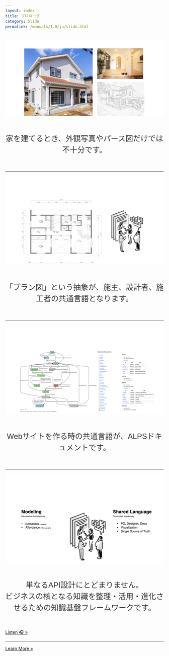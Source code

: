 ```yaml
---
layout: index
title: プロローグ
category: Slide
permalink: /manuals/1.0/ja/slide.html
---
```


<style>

.description {
    font-size: 24px;
    line-height: 1.5;
    color: #333;
    margin: 0;
    text-align: center;
    margin-top: 50px;
    margin-bottom: 50px;

    font-family: "Noto Sans JP", "Yu Gothic", "游ゴシック", YuGothic, "游ゴシック体", "ヒラギノ角ゴ Pro W3", sans-serif;
}
</style>

<img class="crop-image" src="/images/slide/app-state-diagram.001.jpeg" alt="家の外観写真、内観写真、パース図を並べた画像。完成予想図だけでは不十分なことを示している">
<p class="description">家を建てるとき、外観写真やパース図だけでは不十分です。</p>

---

<img src="/images/slide/app-state-diagram.002.jpeg" alt="間取り図とそれを囲んで議論する3人の人物のイラスト。間取り図が共通言語として機能することを示している">
<p class="description">「プラン図」という抽象が、施主、設計者、施工者の共通言語となります。</p>

---

<img src="/images/slide/app-state-diagram.003.jpeg" alt="ALPSの状態遷移図と、それに関連するセマンティックデスクリプターの一覧。Webサイト構築における共通言語としてのALPSを示している">
<p class="description">Webサイトを作る時の共通言語が、ALPSドキュメントです。</p>

---

<img src="/images/slide/app-state-diagram.004.jpeg" alt="左側にモデリングの要素（セマンティクス/オントロジー、アフォーダンス/振付）、右側に共有言語の特徴（PO、デザイナー、開発者間の共通言語、可視化、単一の情報源）を示した図">
<p class="description">単なるAPI設計にとどまりません。<br>ビジネスの核となる知識を整理・活用・進化させるための知識基盤フレームワークです。</p>

<a class="btn btn-light" id="listen" href="/audio/ja/alps.mp3"
role="button"
aria-label="Play Audio"
data-duration="1:00">
    Listen 🎧 &raquo;
</a>

---

<a class="intl btn btn-light" id="learn" href="/manuals/1.0/en/index.html">
    Learn More &raquo;
</a>
<script src="/js/switch_intl.js"></script>
<script src="/js/speech.js"></script>


